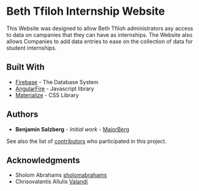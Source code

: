 # Beth Tfiloh Internship Website

This Website was designed to allow Beth Tfiloh administrators asy access to data on campanies that they can have as internships. The Website also allows Companies to add data entries to ease on the collection of data for student internships.  

## Built With

* [Firebase](https://firebase.google.com/) - The Database System
* [AngularFire](https://github.com/firebase/angularfire) - Javascript library
* [Materialize](https://www.materializecss.com/) - CSS Library

## Authors

* **Benjamin Salzberg** - *Initial work* - [MajorBerg](https://github.com/MajorBerg)

See also the list of [contributors](https://github.com/MajorBerg/Internship/graphs/contributors) who participated in this project.

## Acknowledgments

* Sholom Abrahams [sholomabrahams](https://github.com/sholomabrahams)
* Chrisovalantis Allulis [Valandi](https://github.com/Valandi)
